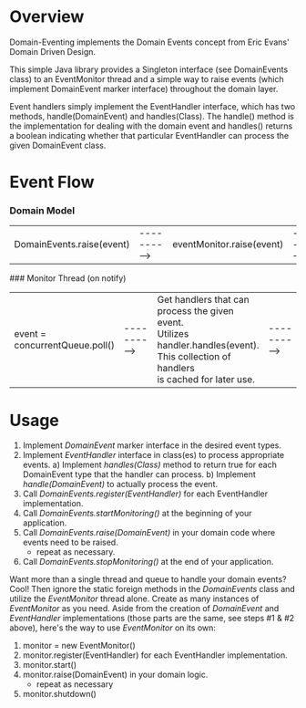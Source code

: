 Overview
========
Domain-Eventing implements the Domain Events concept from Eric Evans' Domain Driven Design.

This simple Java library provides a Singleton interface (see DomainEvents class) to an EventMonitor thread and a simple
way to raise events (which implement DomainEvent marker interface) throughout the domain layer.

Event handlers simply implement the EventHandler interface, which has two methods, handle(DomainEvent) and handles(Class).
The handle() method is the implementation for dealing with the domain event and handles() returns a boolean indicating
whether that particular EventHandler can process the given DomainEvent class.

Event Flow
==========
### Domain Model
<table border="0">
	<tr>
		<td>DomainEvents.raise(event)</td>
		<td>----------&gt;</td>
		<td>eventMonitor.raise(event)</td>
		<td>----------&gt;</td>
		<td>concurrentQueue.add(event)<br/>monitorThread.notify()</td>
	</tr>
</table>
### Monitor Thread (on notify)
<table border="0">
	<tr>
		<td>event = concurrentQueue.poll()</td>
		<td>----------&gt;</td>
		<td>Get handlers that can process the given event.<br/>Utilizes handler.handles(event).<br/>This collection of handlers<br/>is cached for later use.</td>
		<td>----------&gt;</td>
		<td>handler.handle(event)<br/>(for each handler)</td>
	</tr>
</table>

Usage
=====
1) Implement *DomainEvent* marker interface in the desired event types.
2) Implement *EventHandler* interface in class(es) to process appropriate events.
   a) Implement *handles(Class)* method to return true for each DomainEvent type that the handler can process.
   b) Implement *handle(DomainEvent)* to actually process the event.
3) Call *DomainEvents.register(EventHandler)* for each EventHandler implementation.
4) Call *DomainEvents.startMonitoring()* at the beginning of your application.
5) Call *DomainEvents.raise(DomainEvent)* in your domain code where events need to be raised.
   - repeat as necessary.
6) Call *DomainEvents.stopMonitoring()* at the end of your application.

Want more than a single thread and queue to handle your domain events?  Cool!  Then ignore the static foreign
methods in the *DomainEvents* class and utilize the *EventMonitor* thread alone.  Create as many instances of 
*EventMonitor* as you need.  Aside from the creation of *DomainEvent* and *EventHandler* implementations
(those parts are the same, see steps #1 & #2 above), here's the way to use *EventMonitor* on its own:

1) monitor = new EventMonitor()
2) monitor.register(EventHandler) for each EventHandler implementation.
2) monitor.start()
3) monitor.raise(DomainEvent) in your domain logic.
   - repeat as necessary
4) monitor.shutdown()

